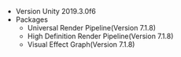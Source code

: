- Version Unity 2019.3.0f6
- Packages
  - Universal Render Pipeline(Version 7.1.8)
  - High Definition Render Pipeline(Version 7.1.8)
  - Visual Effect Graph(Version 7.1.8)
